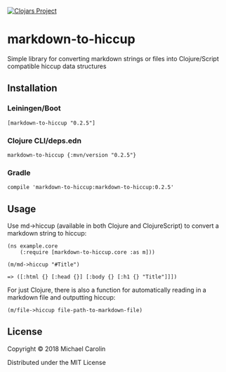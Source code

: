 [![Clojars Project](https://img.shields.io/clojars/v/markdown-to-hiccup.svg)](https://clojars.org/markdown-to-hiccup)

# markdown-to-hiccup

Simple library for converting markdown strings or files into Clojure/Script compatible hiccup data structures

## Installation
### Leiningen/Boot
`[markdown-to-hiccup "0.2.5"]`

### Clojure CLI/deps.edn
`markdown-to-hiccup {:mvn/version "0.2.5"}`

### Gradle
`compile 'markdown-to-hiccup:markdown-to-hiccup:0.2.5'`

## Usage
Use md->hiccup (available in both Clojure and ClojureScript) to convert a markdown string to hiccup:
```
(ns example.core
	(:require [markdown-to-hiccup.core :as m]))

(m/md->hiccup "#Title")

=> ([:html {} [:head {}] [:body {} [:h1 {} "Title"]]])
```

For just Clojure, there is also a function for automatically reading in a markdown file and outputting hiccup:
```
(m/file->hiccup file-path-to-markdown-file)
```

## License

Copyright © 2018 Michael Carolin

Distributed under the MIT License
